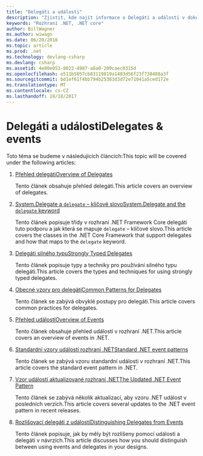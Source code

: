 ```yaml
---
title: "Delegáti a události"
description: "Zjistit, kde najít informace o Delegáti a události v dokumentaci k .NET Core."
keywords: "Rozhraní .NET, .NET core"
author: BillWagner
ms.author: wiwagn
ms.date: 06/20/2016
ms.topic: article
ms.prod: .net
ms.technology: devlang-csharp
ms.devlang: csharp
ms.assetid: 4e80e053-8022-4987-a8a0-209caec0315d
ms.openlocfilehash: e511b5057cb83119819a1403d56f23f738488a3f
ms.sourcegitcommit: bd1ef61f4bb794b25383d3d72e71041a5ced172e
ms.translationtype: MT
ms.contentlocale: cs-CZ
ms.lasthandoff: 10/18/2017
---
```

# <a name="delegates--events"></a><span data-ttu-id="32f80-104">Delegáti a události</span><span class="sxs-lookup"><span data-stu-id="32f80-104">Delegates & events</span></span>

<span data-ttu-id="32f80-105">Toto téma se budeme v následujících článcích:</span><span class="sxs-lookup"><span data-stu-id="32f80-105">This topic will be covered under the following articles:</span></span>

1. [<span data-ttu-id="32f80-106">Přehled delegáti</span><span class="sxs-lookup"><span data-stu-id="32f80-106">Overview of Delegates</span></span>](delegates-overview.md)

    <span data-ttu-id="32f80-107">Tento článek obsahuje přehled delegáti.</span><span class="sxs-lookup"><span data-stu-id="32f80-107">This article covers an overview of delegates.</span></span>

2. [<span data-ttu-id="32f80-108">System.Delegate a `delegate` – klíčové slovo</span><span class="sxs-lookup"><span data-stu-id="32f80-108">System.Delegate and the `delegate` keyword</span></span>](delegate-class.md)

    <span data-ttu-id="32f80-109">Tento článek popisuje třídy v rozhraní .NET Framework Core delegáti tuto podporu a jak která se mapuje `delegate` – klíčové slovo.</span><span class="sxs-lookup"><span data-stu-id="32f80-109">This article covers the classes in the .NET Core Framework that support delegates and how that maps to the `delegate` keyword.</span></span>

3. [<span data-ttu-id="32f80-110">Delegáti silného typu</span><span class="sxs-lookup"><span data-stu-id="32f80-110">Strongly Typed Delegates</span></span>](delegates-strongly-typed.md)

    <span data-ttu-id="32f80-111">Tento článek popisuje typy a techniky pro používání silného typu delegáti.</span><span class="sxs-lookup"><span data-stu-id="32f80-111">This article covers the types and techniques for using strongly typed delegates.</span></span>

4. [<span data-ttu-id="32f80-112">Obecné vzory pro delegáti</span><span class="sxs-lookup"><span data-stu-id="32f80-112">Common Patterns for Delegates</span></span>](delegates-patterns.md)

    <span data-ttu-id="32f80-113">Tento článek se zabývá obvyklé postupy pro delegáti.</span><span class="sxs-lookup"><span data-stu-id="32f80-113">This article covers common practices for delegates.</span></span>

5. [<span data-ttu-id="32f80-114">Přehled událostí</span><span class="sxs-lookup"><span data-stu-id="32f80-114">Overview of Events</span></span>](events-overview.md)

    <span data-ttu-id="32f80-115">Tento článek obsahuje přehled událostí v rozhraní .NET.</span><span class="sxs-lookup"><span data-stu-id="32f80-115">This article covers an overview of events in .NET.</span></span>

6. [<span data-ttu-id="32f80-116">Standardní vzory událostí rozhraní .NET</span><span class="sxs-lookup"><span data-stu-id="32f80-116">Standard .NET event patterns</span></span>](event-pattern.md)

    <span data-ttu-id="32f80-117">Tento článek se zabývá vzoru standardní události v rozhraní .NET.</span><span class="sxs-lookup"><span data-stu-id="32f80-117">This article covers the standard event pattern in .NET.</span></span>

7. [<span data-ttu-id="32f80-118">Vzor událostí aktualizované rozhraní .NET</span><span class="sxs-lookup"><span data-stu-id="32f80-118">The Updated .NET Event Pattern</span></span>](modern-events.md)

    <span data-ttu-id="32f80-119">Tento článek se zabývá několik aktualizací, aby vzoru .NET událost v posledních verzích.</span><span class="sxs-lookup"><span data-stu-id="32f80-119">This article covers several updates to the .NET event pattern in recent releases.</span></span>

8. [<span data-ttu-id="32f80-120">Rozlišovací delegáti z událostí</span><span class="sxs-lookup"><span data-stu-id="32f80-120">Distinguishing Delegates from Events</span></span>](distinguish-delegates-events.md)

    <span data-ttu-id="32f80-121">Tento článek popisuje, jak by měly být rozlišeny pomocí události a delegáti v návrzích.</span><span class="sxs-lookup"><span data-stu-id="32f80-121">This article discusses how you should distinguish between using events and delegates in your designs.</span></span>
 
